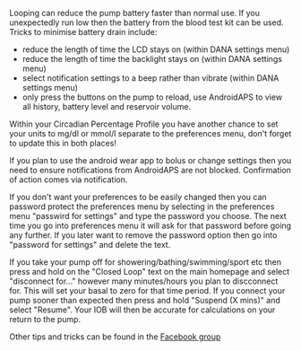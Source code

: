 Looping can reduce the pump battery faster than normal use.  If you unexpectedly run low then the battery from the blood test kit can be used.  Tricks to minimise battery drain include:
* reduce the length of time the LCD stays on (within DANA settings menu)
* reduce the length of time the backlight stays on (within DANA settings menu)
* select notification settings to a beep rather than vibrate (within DANA settings menu)
* only press the buttons on the pump to reload, use AndroidAPS to view all history, battery level and reservoir volume.


Within your Circadian Percentage Profile you have another chance to set your units to mg/dl or mmol/l separate to the preferences menu, don't forget to update this in both places! 

If you plan to use the android wear app to bolus or change settings then you need to ensure notifications from AndroidAPS are not blocked. Confirmation of action comes via notification.

If you don't want your preferences to be easily changed then you can password protect the preferences menu by selecting in the preferences menu "passwird for settings" and type the password you choose. The next time you go into preferences menu it will ask for that password before going any further. If you later want to remove the password option then go into "password for settings" and delete the text.

If you take your pump off for showering/bathing/swimming/sport etc then press and hold on the "Closed Loop" text on the main homepage and select "disconnect for..." however many minutes/hours you plan to discconnect for.  This will set your basal to zero for that time period.  If you connect your pump sooner than expected then press and hold "Suspend (X mins)" and select "Resume".  Your IOB will then be accurate for calculations on your return to the pump.


Other tips and tricks can be found in the [Facebook group](https://www.facebook.com/groups/1900195340201874/)

